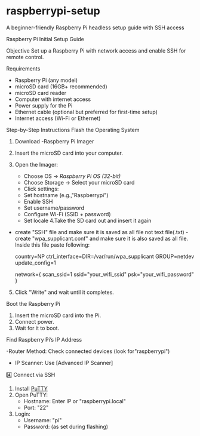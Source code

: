 # raspberrypi-setup
A beginner-friendly Raspberry Pi headless setup guide with SSH access

 Raspberry Pi Initial Setup Guide

Objective
Set up a Raspberry Pi with network access and enable SSH for remote control.


 Requirements

- Raspberry Pi (any model)
- microSD card (16GB+ recommended)
- microSD card reader
- Computer with internet access
- Power supply for the Pi
- Ethernet cable (optional but preferred for first-time setup)
- Internet access (Wi-Fi or Ethernet)

Step-by-Step Instructions
Flash the Operating System
1. Download -Raspberry Pi Imager

2. Insert the microSD card into your computer.

3. Open the Imager:
   - Choose OS → *Raspberry Pi OS (32-bit)*
   - Choose Storage → Select your microSD card
   -  Click settings:
     - Set hostname (e.g.,"Raspberrypi")
     - Enable SSH
     - Set username/password
     - Configure Wi-Fi (SSID + password)
     - Set locale
4.Take the SD card out and insert it again
- create "SSH" file and make sure it is saved as all file not text file(.txt)
-create "wpa_supplicant.conf" and make sure it is also saved as all file. Inside this file paste following:

   country=NP
      ctrl_interface=DIR=/var/run/wpa_supplicant GROUP=netdev
       update_config=1

    network={
         scan_ssid=1
       ssid="your_wifi_ssid"
       psk="your_wifi_password"
       }
5. Click "Write" and wait until it completes.

 Boot the Raspberry Pi

1. Insert the microSD card into the Pi.
2. Connect power.
3. Wait for it  to boot.

Find Raspberry Pi’s IP Address

-Router Method: Check connected devices (look for"raspberrypi")
- IP Scanner: Use [Advanced IP Scanner] 

4️⃣ Connect via SSH
1. Install [PuTTY](https://www.putty.org)
2. Open PuTTY:
   - Hostname: Enter IP or "raspberrypi.local"
   - Port: "22"
3. Login:
   - Username: "pi"
   - Password: (as set during flashing)
